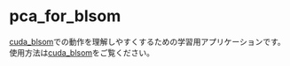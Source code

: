 # pca_for_blsom

[cuda_blsom](https://github.com/toefuVox/cuda_blsom)での動作を理解しやすくするための学習用アプリケーションです。<br>
使用方法は[cuda_blsom](https://github.com/toefuVox/cuda_blsom)をご覧ください。
